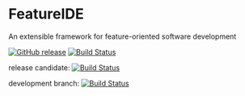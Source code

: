# FeatureIDE
An extensible framework for feature-oriented software development

[![GitHub release](https://img.shields.io/github/release/FeatureIDE/FeatureIDE.svg?style=flat-square)](https://github.com/FeatureIDE/FeatureIDE/releases/latest)
[![Build Status](https://travis-ci.org/FeatureIDE/FeatureIDE.svg?branch=master)](https://travis-ci.org/FeatureIDE/FeatureIDE)

release candidate: 
[![Build Status](https://travis-ci.org/FeatureIDE/FeatureIDE.svg?branch=release)](https://travis-ci.org/FeatureIDE/FeatureIDE)

development branch: 
[![Build Status](https://travis-ci.org/FeatureIDE/FeatureIDE.svg?branch=develop)](https://travis-ci.org/FeatureIDE/FeatureIDE)
